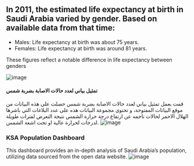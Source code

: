 ## In 2011, the estimated life expectancy at birth in Saudi Arabia varied by gender. Based on available data from that time:

* Males: Life expectancy at birth was about 75 years.
* Females: Life expectancy at birth was around 81 years.

  
These figures reflect a notable difference in life expectancy between genders

![image](https://github.com/user-attachments/assets/4000ad34-ec22-4851-9fad-94882c1d182e)


#### تمثيل بياني لعدد حالات الاصابة بضربة شمس
قمت بعمل تمثيل بياني لعدد حالات الاصابة بضربة شمس حصلت على هذه البيانات من موقع البيانات المفتوحة، و تحتوي مجموعة البيانات هذه على عدد البلاغات التي باشرها الهلال الاحمر لحالات ناجمه عن ارتفاع درجة حرارة الشمس نتيجة التعرض لفترات طويلة لدرجات لحرارة عالية او تحت اشعة الشمس.
![image](https://github.com/user-attachments/assets/5ef5ff03-0db1-456a-a22b-2cef41717eb6)


### KSA Population Dashboard

This dashboard provides an in-depth analysis of Saudi Arabia’s population, utilizing data sourced from the open data website.
![image](https://github.com/AtheerAlzhrani/Excel/assets/146803858/116ca36d-cfd9-4cb4-a2f3-80c32af16974)
